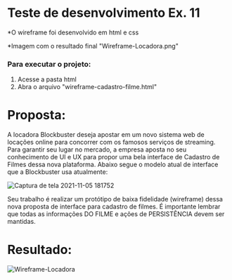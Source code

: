 # Teste de desenvolvimento Ex. 11

*O wireframe foi desenvolvido em html e css

*Imagem com o resultado final "Wireframe-Locadora.png"

### Para executar o projeto:

1. Acesse a pasta html
2. Abra o arquivo "wireframe-cadastro-filme.html"


# Proposta:
A locadora Blockbuster deseja apostar em um novo sistema web de locações online para concorrer com os famosos serviços de streaming. Para garantir seu lugar no mercado, a empresa aposta no seu conhecimento de UI e UX para propor uma bela interface de Cadastro de Filmes dessa nova plataforma. Abaixo segue o modelo atual de interface que a Blockbuster usa atualmente: 

![Captura de tela 2021-11-05 181752](https://user-images.githubusercontent.com/42192877/140579788-3544e071-e840-4084-832c-c9f9da241eb3.png)

Seu trabalho é realizar um protótipo de baixa fidelidade (wireframe) dessa nova proposta de interface para cadastro de filmes. É importante lembrar que todas as informações DO FILME e ações de PERSISTÊNCIA devem ser mantidas. 

# Resultado: 

![Wireframe-Locadora](https://user-images.githubusercontent.com/42192877/140579476-1bfecadd-5181-4609-91c0-45e1c555ae81.png)
